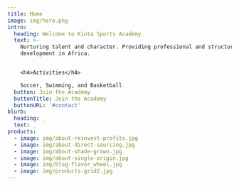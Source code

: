```yaml
---
title: Home
image: img/hero.png
intro:
  heading: Welcome to Kiota Sports Academy
  text: >-
    Nurturing talent and character. Providing professional and structured talent
    development in Africa.


    <h4>Activities</h4>

    Soccer, Swimming, and Basketball
  button: Join the Academy
  buttonTitle: Join the Academy
  buttonURL: '#contact'
blurb:
  heading: _
  text: _
products:
  - image: img/about-reinvest-profits.jpg
  - image: img/about-direct-sourcing.jpg
  - image: img/about-shade-grown.jpg
  - image: img/about-single-origin.jpg
  - image: img/blog-flavor_wheel.jpg
  - image: img/products-grid2.jpg
---
```

